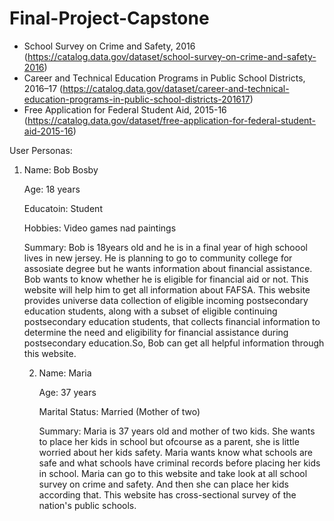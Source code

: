 # Final-Project-Capstone

- School Survey on Crime and Safety, 2016 (https://catalog.data.gov/dataset/school-survey-on-crime-and-safety-2016)
- Career and Technical Education Programs in Public School Districts, 2016–17 (https://catalog.data.gov/dataset/career-and-technical-education-programs-in-public-school-districts-201617)
- Free Application for Federal Student Aid, 2015-16 (https://catalog.data.gov/dataset/free-application-for-federal-student-aid-2015-16)

User Personas:
 1) Name: Bob Bosby
 
    Age: 18 years
    
    Educatoin: Student
    
    Hobbies: Video games nad paintings
    
    Summary: Bob is 18years old and he is in a final year of high schoool lives in new jersey. He is planning to go to community college for assosiate degree but he wants information about financial assistance. Bob wants to know whether he is eligible for financial aid or not. This website will help him to get all information about FAFSA. This website provides universe data collection of eligible incoming postsecondary education students, along with a subset of eligible continuing postsecondary education students, that collects financial information to determine the need and eligibility for financial assistance during postsecondary education.So, Bob can get all helpful information through this website.  
    
    2) Name: Maria
    
       Age: 37 years
       
       Marital Status: Married (Mother of two)
       
       Summary: Maria is 37 years old and mother of two kids. She wants to place her kids in school but ofcourse as a parent, she is little worried about her kids safety. Maria wants know what schools are safe and what schools have criminal records before placing her kids in school. Maria can go to this website and take look at all school survey on crime and safety. And then she can place her kids according that. This website has cross-sectional survey of the nation's public schools. 
       
       
